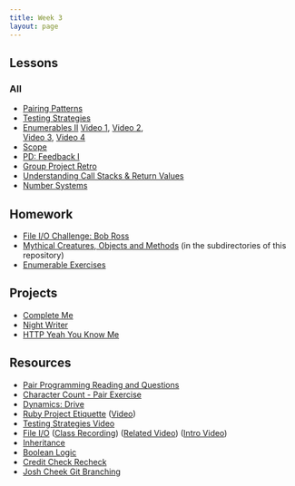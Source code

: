 ```yaml
---
title: Week 3
layout: page
---
```


## Lessons

### All
* [Pairing Patterns](../lessons/pairing_patterns)
* [Testing Strategies](../lessons/testing_strategies_1)
* [Enumerables II](../lessons/intermediate_enumerables) 
[Video 1](https://vimeo.com/161675625), 
[Video 2](https://vimeo.com/161677741),  
[Video 3](https://vimeo.com/161678930), 
[Video 4](https://vimeo.com/161680127)
* [Scope](../lessons/intro_to_scope)
* [PD: Feedback I](../../career_development_curriculum/module_one/feedback_i)
* [Group Project Retro](../lessons/group_project_retro)
* [Understanding Call Stacks & Return Values](../lessons/stacks_methods_flow_control)
* [Number Systems](../lessons/number_systems)


## Homework

* [File I/O Challenge: Bob Ross](https://github.com/turingschool/)
* [Mythical Creatures, Objects and Methods](https://github.com/turingschool/ruby-exercises/) (in the subdirectories of this repository)
* [Enumerable Exercises](https://github.com/turingschool/enums-exercises)


## Projects

* [Complete Me](../projects/complete_me)
* [Night Writer](../projects/night_writer)
* [HTTP Yeah You Know Me](../projects/http_yeah_you_know_me)

## Resources

* [Pair Programming Reading and Questions](https://github.com/turingschool/challenges/blob/master/pair_programming_reading.markdown)
* [Character Count - Pair Exercise](https://github.com/turingschool/challenges/blob/master/character_count.markdown)
* [Dynamics: Drive](https://github.com/turingschool/dynamics/blob/master/drive.markdown)
* [Ruby Project Etiquette](../lessons/ruby_project_etiquette) ([Video](http://vimeo.com/161695195))
* [Testing Strategies Video](https://vimeo.com/161526035)
* [File I/O](../lessons/working_with_files_part_2) ([Class Recording](https://vimeo.com/162134025)) ([Related Video](https://vimeo.com/130322465)) ([Intro Video](https://vimeo.com/238294504))
* [Inheritance](../lessons/inheritance)
* [Boolean Logic](../lessons/boolean_logic)
* [Credit Check Recheck](../lessons/credit_check_recheck)
* [Josh Cheek Git Branching](https://vimeo.com/131588133)
